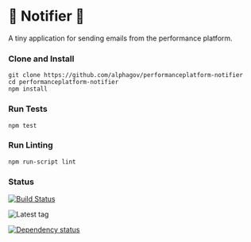 # :email: Notifier :email:

A tiny application for sending emails from the performance platform.

### Clone and Install


```
git clone https://github.com/alphagov/performanceplatform-notifier
cd performanceplatform-notifier
npm install
```

### Run Tests


```
npm test
```


### Run Linting


```
npm run-script lint
```

### Status

[![Build Status](https://travis-ci.org/alphagov/performanceplatform-notifier.svg?branch=master)](https://travis-ci.org/alphagov/performanceplatform-notifier)

![Latest tag](https://img.shields.io/github/tag/alphagov/performanceplatform-notifier.svg)

[![Dependency status](https://gemnasium.com/alphagov/performanceplatform-notifier.svg)](https://gemnasium.com/alphagov/performanceplatform-notifier)
